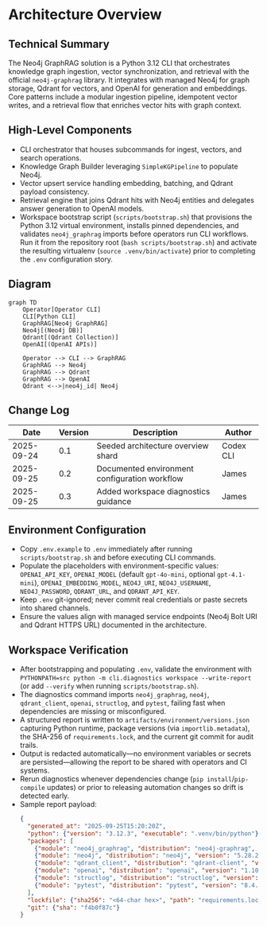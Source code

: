 # Architecture Overview

## Technical Summary
The Neo4j GraphRAG solution is a Python 3.12 CLI that orchestrates knowledge graph ingestion, vector synchronization, and retrieval with the official `neo4j-graphrag` library. It integrates with managed Neo4j for graph storage, Qdrant for vectors, and OpenAI for generation and embeddings. Core patterns include a modular ingestion pipeline, idempotent vector writes, and a retrieval flow that enriches vector hits with graph context.

## High-Level Components
- CLI orchestrator that houses subcommands for ingest, vectors, and search operations.
- Knowledge Graph Builder leveraging `SimpleKGPipeline` to populate Neo4j.
- Vector upsert service handling embedding, batching, and Qdrant payload consistency.
- Retrieval engine that joins Qdrant hits with Neo4j entities and delegates answer generation to OpenAI models.
- Workspace bootstrap script (`scripts/bootstrap.sh`) that provisions the Python 3.12 virtual environment, installs pinned dependencies, and validates `neo4j_graphrag` imports before operators run CLI workflows. Run it from the repository root (`bash scripts/bootstrap.sh`) and activate the resulting virtualenv (`source .venv/bin/activate`) prior to completing the `.env` configuration story.

## Diagram
```mermaid
graph TD
    Operator[Operator CLI]
    CLI[Python CLI]
    GraphRAG[Neo4j GraphRAG]
    Neo4j[(Neo4j DB)]
    Qdrant[(Qdrant Collection)]
    OpenAI[(OpenAI APIs)]

    Operator --> CLI --> GraphRAG
    GraphRAG --> Neo4j
    GraphRAG --> Qdrant
    GraphRAG --> OpenAI
    Qdrant <-->|neo4j_id| Neo4j
```

## Change Log
| Date       | Version | Description                               | Author    |
|------------|---------|-------------------------------------------|-----------|
| 2025-09-24 | 0.1     | Seeded architecture overview shard        | Codex CLI |
| 2025-09-25 | 0.2     | Documented environment configuration workflow | James      |
| 2025-09-25 | 0.3     | Added workspace diagnostics guidance       | James      |

## Environment Configuration
- Copy `.env.example` to `.env` immediately after running `scripts/bootstrap.sh` and before executing CLI commands.
- Populate the placeholders with environment-specific values: `OPENAI_API_KEY`, `OPENAI_MODEL` (default `gpt-4o-mini`, optional `gpt-4.1-mini`), `OPENAI_EMBEDDING_MODEL`, `NEO4J_URI`, `NEO4J_USERNAME`, `NEO4J_PASSWORD`, `QDRANT_URL`, and `QDRANT_API_KEY`.
- Keep `.env` git-ignored; never commit real credentials or paste secrets into shared channels.
- Ensure the values align with managed service endpoints (Neo4j Bolt URI and Qdrant HTTPS URL) documented in the architecture.

## Workspace Verification
- After bootstrapping and populating `.env`, validate the environment with `PYTHONPATH=src python -m cli.diagnostics workspace --write-report` (or add `--verify` when running `scripts/bootstrap.sh`).
- The diagnostics command imports `neo4j_graphrag`, `neo4j`, `qdrant_client`, `openai`, `structlog`, and `pytest`, failing fast when dependencies are missing or misconfigured.
- A structured report is written to `artifacts/environment/versions.json` capturing Python runtime, package versions (via `importlib.metadata`), the SHA-256 of `requirements.lock`, and the current git commit for audit trails.
- Output is redacted automatically—no environment variables or secrets are persisted—allowing the report to be shared with operators and CI systems.
- Rerun diagnostics whenever dependencies change (`pip install`/`pip-compile` updates) or prior to releasing automation changes so drift is detected early.
- Sample report payload:
  ```json
  {
    "generated_at": "2025-09-25T15:20:20Z",
    "python": {"version": "3.12.3", "executable": ".venv/bin/python"},
    "packages": [
      {"module": "neo4j_graphrag", "distribution": "neo4j-graphrag", "version": "1.10.0"},
      {"module": "neo4j", "distribution": "neo4j", "version": "5.28.2"},
      {"module": "qdrant_client", "distribution": "qdrant-client", "version": "1.15.1"},
      {"module": "openai", "distribution": "openai", "version": "1.109.1"},
      {"module": "structlog", "distribution": "structlog", "version": "24.4.0"},
      {"module": "pytest", "distribution": "pytest", "version": "8.4.2"}
    ],
    "lockfile": {"sha256": "<64-char hex>", "path": "requirements.lock", "exists": true},
    "git": {"sha": "f4b0f87c"}
  }
  ```
